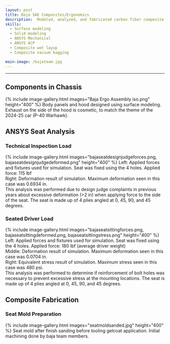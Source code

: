 ```yaml
---
layout: post
title: Baja SAE Composites/Ergonomics
description:  Modeled, analyzed, and fabricated carbon fiber composite components for use in the 2024-25 Clarkson Baja competition car. Through this project, I learned the basics of the ANSYS composite analysis software (ACP), and was able to compare the strength and rigidity of the two seat designs, as well as different layup methods. I also strengthened my composite fabrication skills, and learned more about mold fabrication and preparation.
skills: 
  - Surface modeling
  - Solid modeling
  - ANSYS Mechanical
  - ANSYS ACP
  - Composite wet layup
  - Composite vacuum bagging

main-image: /bajateam.jpg
---
```


---
## Components in Chassis
{% include image-gallery.html images="Baja Ergo Assembly iso.png" height="400" %}
Body panels and hood designed using surface modeling. Exhaust on the side of the hood is cosmetic, to match the theme of the 2024-25 car (P-40 Warhawk).

## ANSYS Seat Analysis
### Technical Inspection Load
{% include image-gallery.html images="bajaseatdesignjudgeforces.png, bajaseatdesignjudgedeformed.png" height="400" %}
Left: Applied forces and fixtures used for simulation. Seat was fixed using the 4 holes. Applied force: 115 lbf <br>
Right: Deformation result of simulation. Maximum deformation seen in this case was 0.6934 in. <br>
This analysis was performed due to design judge complaints in previous years about excessive deformation (>2 in) when applying force to the side of the seat. The seat is made up of 4 plies angled at 0, 45, 90, and 45 degrees.

### Seated Driver Load
{% include image-gallery.html images="bajaseatsittingforces.png, bajaseatsittingdeformed.png, bajaseatsittingstress.png" height="400" %}
Left: Applied forces and fixtures used for simulation. Seat was fixed using the 4 holes. Applied force: 180 lbf (average driver weight) <br>
Middle: Deformation result of simulation. Maximum deformation seen in this case was 0.0704 in. <br>
Right: Equivalent stress result of simulation. Maximum stress seen in this case was 480 psi. <br>
This analysis was performed to determine if reinforcement of bolt holes was necessary to prevent excessive stress at the mounting locations. The seat is made up of 4 plies angled at 0, 45, 90, and 45 degrees.

## Composite Fabrication
### Seat Mold Preparation
{% include image-gallery.html images="seatmoldsanded.jpg" height="400" %}
Seat mold after finish sanding before tooling gelcoat application. Initial machining done by baja team members.
